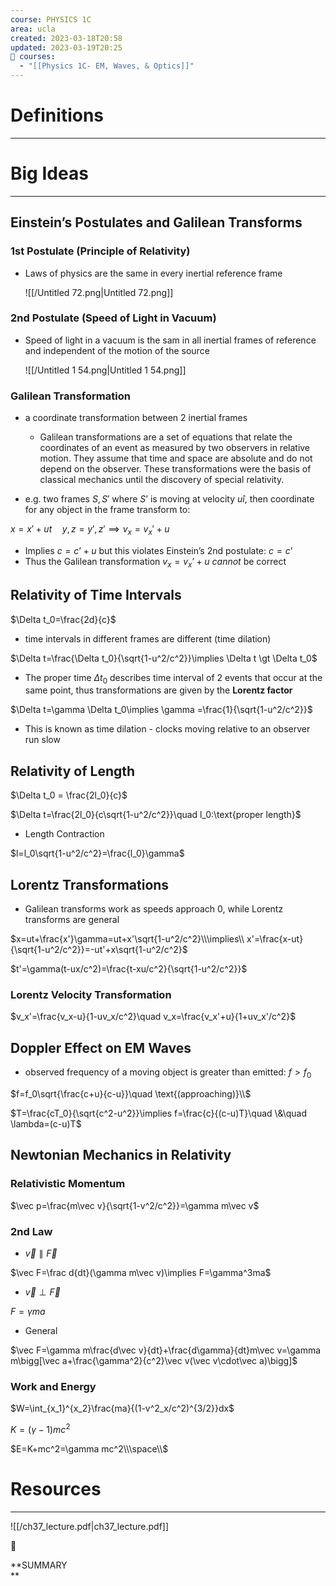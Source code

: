 ```yaml
---
course: PHYSICS 1C
area: ucla
created: 2023-03-18T20:58
updated: 2023-03-19T20:25
📕 courses:
  - "[[Physics 1C- EM, Waves, & Optics]]"
---
```

# Definitions

---

# Big Ideas

---

## Einstein’s Postulates and Galilean Transforms

### 1st Postulate (Principle of Relativity)

- Laws of physics are the same in every inertial reference frame
    
    ![[/Untitled 72.png|Untitled 72.png]]
    

### 2nd Postulate (Speed of Light in Vacuum)

- Speed of light in a vacuum is the sam in all inertial frames of reference and independent of the motion of the source
    
    ![[/Untitled 1 54.png|Untitled 1 54.png]]
    

### Galilean Transformation

- a coordinate transformation between 2 inertial frames
    
    - Galilean transformations are a set of equations that relate the coordinates of an event as measured by two observers in relative motion. They assume that time and space are absolute and do not depend on the observer. These transformations were the basis of classical mechanics until the discovery of special relativity.
    
      
    
- e.g. two frames $S, S'$﻿ where $S’$﻿ is moving at velocity $u\hat i$﻿, then coordinate for any object in the frame transform to:

$x=x'+ut\quad y,z=y',z'\implies v_x=v_x'+u$

- Implies $c=c’+u$﻿ but this violates Einstein’s 2nd postulate: $c=c’$﻿
- Thus the Galilean transformation $v_x=v_x’+u$﻿ _cannot_ be correct

## Relativity of Time Intervals

$\Delta t_0=\frac{2d}{c}$

- time intervals in different frames are different (time dilation)

$\Delta t=\frac{\Delta t_0}{\sqrt{1-u^2/c^2}}\implies \Delta t \gt \Delta t_0$

- The proper time $\Delta t_0$﻿ describes time interval of 2 events that occur at the same point, thus transformations are given by the **Lorentz factor**

$\Delta t=\gamma \Delta t_0\implies \gamma =\frac{1}{\sqrt{1-u^2/c^2}}$

- This is known as time dilation - clocks moving relative to an observer run slow

## Relativity of Length

$\Delta t_0 = \frac{2l_0}{c}$

$\Delta t=\frac{2l_0}{c\sqrt{1-u^2/c^2}}\quad l_0:\text{proper length}$

- Length Contraction

$l=l_0\sqrt{1-u^2/c^2}=\frac{l_0}\gamma$

## Lorentz Transformations

- Galilean transforms work as speeds approach 0, while Lorentz transforms are general

$x=ut+\frac{x'}\gamma=ut+x'\sqrt{1-u^2/c^2}\\\implies\\ x'=\frac{x-ut}{\sqrt{1-u^2/c^2}}=-ut'+x\sqrt{1-u^2/c^2}$

$t'=\gamma(t-ux/c^2)=\frac{t-xu/c^2}{\sqrt{1-u^2/c^2}}$

### Lorentz Velocity Transformation

$v_x'=\frac{v_x-u}{1-uv_x/c^2}\quad v_x=\frac{v_x'+u}{1+uv_x'/c^2}$

## Doppler Effect on EM Waves

- observed frequency of a moving object is greater than emitted: $f>f_0$﻿

$f=f_0\sqrt{\frac{c+u}{c-u}}\quad \text{(approaching)}\\$

$T=\frac{cT_0}{\sqrt{c^2-u^2}}\implies f=\frac{c}{(c-u)T}\quad \&\quad \lambda=(c-u)T$

## Newtonian Mechanics in Relativity

### Relativistic Momentum

$\vec p=\frac{m\vec v}{\sqrt{1-v^2/c^2}}=\gamma m\vec v$

### 2nd Law

- $\vec v\parallel\vec F$﻿

$\vec F=\frac d{dt}(\gamma m\vec v)\implies F=\gamma^3ma$

- $\vec v\perp\vec F$﻿

$F=\gamma ma$

- General

$\vec F=\gamma m\frac{d\vec v}{dt}+\frac{d\gamma}{dt}m\vec v=\gamma m\bigg[\vec a+\frac{\gamma^2}{c^2}\vec v(\vec v\cdot\vec a)\bigg]$

### Work and Energy

$W=\int_{x_1}^{x_2}\frac{ma}{(1-v^2_x/c^2)^{3/2}}dx$

$K=(\gamma-1)mc^2$

$E=K+mc^2=\gamma mc^2\\\space\\$

# Resources

---

![[/ch37_lecture.pdf|ch37_lecture.pdf]]

  

📌

**SUMMARY  
**